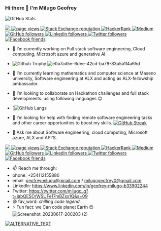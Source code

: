 
### Hi there 👋 I'm Milugo Geofrey
![GitHub Stats](https://github-readme-stats.vercel.app/api?username=pha12thom&show_icons=true&theme=black)
<p align="left">
  <a href="https://github.com/pha12thom/pha12thom">
    <img src="![e0a7ad5e-6dee-42cd-ba78-83a5a1f4a65d](https://github.com/Pha12thom/Pha12thom/assets/122834673/b89c2b92-b277-4364-bbdb-ed93af150bd3)
"profile views" />
  </a>
  <a href="https://github.com/pha12thom/pha12thom">
    <img src="https://visitor-badge.glitch.me/badge?page_id=page.id" alt="page views" />
  </a>
  <a href="https://stackoverflow.com/users/7103882">
    <img alt="Stack Exchange reputation" src="https://img.shields.io/stackexchange/stackoverflow/r/7103882?color=orange&label=reputation&logo=stackoverflow">
  </a>
  <a href="https://www.hackerrank.com/codemaker2015">
    <img alt="HackerRank" src="https://img.shields.io/badge/hackerrank-15+-green?color=green&logo=hackerrank">
  </a>
  <a href="https://codemaker2015.medium.com">
    <img alt="Medium" src="https://img.shields.io/badge/medium-40+-lightgrey?color=lightgrey&logo=medium">
  </a>
  <a href="https://github.com/pha12thom?tab=followers">
    <img alt="GitHub followers" src="https://img.shields.io/github/followers/pha12thom?color=yellow&logo=github">
  </a>
  <a href="https://www.linkedin.com/in/geofrey-milugo-msu27345">
    <img alt="Linkedin followers" src="https://img.shields.io/badge/followers-1.9K-blue?color=blue&logo=linkedin">
  </a>
  <a href="https://twitter.com/milugo_g?t=X9CYWafydJ5pZxqOPBBv3g&s=09">
    <img alt="Twitter followers" src="https://img.shields.io/badge/followers-1-blue?color=orange&logo=twitter">
  </a>
  <a href="https://www.facebook.com/Milugo Geofrey">
    <img alt="Facebook friends" src="https://img.shields.io/badge/friends-1.9K-blue?color=yellowgreen&logo=facebook">
  </a>
</p>

- 🔭 I’m currently working on Full stack software engineering, Cloud computing, Microsoft azure and generative AI
- ![Github Trophy](https://github-profile-trophy.vercel.app/?username=pha12thom&theme=discord)
![e0a7ad5e-6dee-42cd-ba78-83a5a1f4a65d](https://github.com/Pha12thom/Pha12thom/assets/122834673/bb6eadd7-b14a-488f-b27f-5848dd51333b)


- 🌱 I’m currently learning mathematics and computer science at Maseno university, Software engineering at ALX and acting as ALX-fellowship ambassador.
- 👯 I’m looking to collaborate on Hackathon challenges and full stack developments. using following languages 😊
- [![GitHub Langs](https://github-readme-stats.vercel.app/api/top-langs/?username=Pha12thom&layout=compact&theme=blue-green)
- 🤔 I’m looking for help with finding remote  software engineering tasks and other career opportunities to boost my skills.
  [![GitHub Streak](https://github-readme-streak-stats.herokuapp.com?user=pha12thom&theme=blueberry&date_format=M%20j%5B%2C%20Y%5D)](https://git.io/streak-stats)
- 💬 Ask me about Software engineering, cloud computing, Microsoft azure, ALX and API'S.
<p align="left">
  <a href="https://github.com/pha12thom/pha12thom">
    <img src="![Uploading e0a7ad5e-6dee-42cd-ba78-83a5a1f4a65d.png…]()
"profile views" />
  </a>
  <a href="https://github.com/pha12thom/pha12thom">
    <img src="https://visitor-badge.glitch.me/badge?page_id=page.id" alt="page views" />
  </a>
  <a href="https://stackoverflow.com/users/7103882">
    <img alt="Stack Exchange reputation" src="https://img.shields.io/stackexchange/stackoverflow/r/7103882?color=orange&label=reputation&logo=stackoverflow">
  </a>
  <a href="https://www.hackerrank.com/codemaker2015">
    <img alt="HackerRank" src="https://img.shields.io/badge/hackerrank-15+-green?color=green&logo=hackerrank">
  </a>
  <a href="https://codemaker2015.medium.com">
    <img alt="Medium" src="https://img.shields.io/badge/medium-40+-lightgrey?color=lightgrey&logo=medium">
  </a>
  <a href="https://github.com/pha12thom?tab=followers">
    <img alt="GitHub followers" src="https://img.shields.io/github/followers/pha12thom?color=yellow&logo=github">
  </a>
  <a href="https://www.linkedin.com/in/geofrey-milugo-msu27345">
    <img alt="Linkedin followers" src="https://img.shields.io/badge/followers-1.9K-blue?color=blue&logo=linkedin">
  </a>
  <a href="https://twitter.com/milugo_g?t=X9CYWafydJ5pZxqOPBBv3g&s=09">
    <img alt="Twitter followers" src="https://img.shields.io/badge/followers-1-blue?color=orange&logo=twitter">
  </a>
  <a href="https://www.facebook.com/Milugo Geofrey">
    <img alt="Facebook friends" src="https://img.shields.io/badge/friends-1.9K-blue?color=yellowgreen&logo=facebook">
  </a>
</p>

- 📫 Reach me through: 
- phone: +254112155880
- email: geofreymilugo@gmail.com / milugogeofrey0@gmail.com
- LinkedIn: https://www.linkedin.com/in/geofrey-milugo-b33902244
- Twitter: https://twitter.com/milugo_g?t=iabQESOrWSUFe17mBZsx1Q&s=09
- 😄 fav_word: *chilling code legend.*
- ⚡ Fun fact: we Can  code planet Earth 😊
![Screenshot_20230617-200203 (2)](https://github.com/Pha12thom/Pha12thom/assets/122834673/a9d1875f-a119-4793-b855-4e362a5db655)
<a href="TARGET_LINK">
    <img alt="ALTERNATIVE_TEXT" src="https://img.shields.io/badge/MESSAGE1-MESSAGE2-lightgrey?color=COLOR&logo=PLATFORM_NAME" />
</a>
